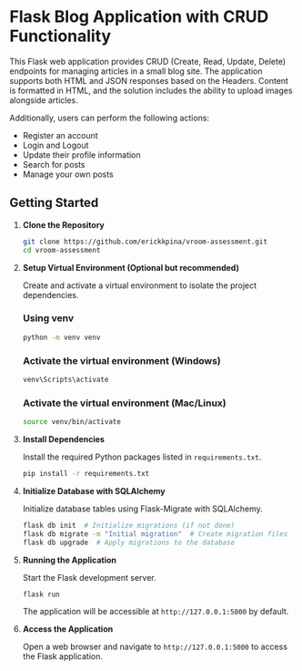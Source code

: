 
# Flask Blog Application with CRUD Functionality

This Flask web application provides CRUD (Create, Read, Update, Delete) endpoints for managing articles in a small blog site. 
The application supports both HTML and JSON responses based on the Headers. Content is formatted in HTML, and the solution includes the ability to upload images alongside articles.

Additionally, users can perform the following actions:
- Register an account
- Login and Logout
- Update their profile information
- Search for posts
- Manage your own posts


## Getting Started

1. **Clone the Repository**

    ```bash
    git clone https://github.com/erickkpina/vroom-assessment.git
    cd vroom-assessment
    ```

2. **Setup Virtual Environment (Optional but recommended)**

    Create and activate a virtual environment to isolate the project dependencies.

    
    ### Using venv
    ```bash
    python -m venv venv
    ```
    ### Activate the virtual environment (Windows)
    ```bash
    venv\Scripts\activate
    ```
    ### Activate the virtual environment (Mac/Linux)
    ```bash
    source venv/bin/activate
    ```

3. **Install Dependencies**

    Install the required Python packages listed in `requirements.txt`.

    ```bash
    pip install -r requirements.txt
    ```

4. **Initialize Database with SQLAlchemy**

    Initialize database tables using Flask-Migrate with SQLAlchemy.

    ```bash
    flask db init  # Initialize migrations (if not done)
    flask db migrate -m "Initial migration"  # Create migration files
    flask db upgrade  # Apply migrations to the database
    ```

6. **Running the Application**

    Start the Flask development server.

    ```bash
    flask run
    ```

    The application will be accessible at `http://127.0.0.1:5000` by default.

7. **Access the Application**

    Open a web browser and navigate to `http://127.0.0.1:5000` to access the Flask application.
